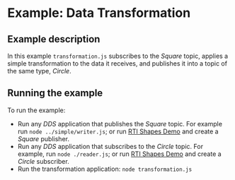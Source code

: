 # Example: Data Transformation

## Example description
In this example `transformation.js` subscribes to the *Square* topic, applies a
simple transformation to the data it receives, and publishes it into a topic of
the same type, *Circle*.

## Running the example
To run the example:
* Run any *DDS* application that publishes the *Square* topic. For example run
`node ../simple/writer.js`; or run
[RTI Shapes Demo](https://www.rti.com/free-trial/shapes-demo) and create a *Square*
publisher.
* Run any *DDS* application that subscribes to the *Circle* topic. For example,
run `node ./reader.js`; or run
[RTI Shapes Demo](https://www.rti.com/free-trial/shapes-demo) and create a *Circle*
subscriber.
* Run the transformation application: `node transformation.js`
